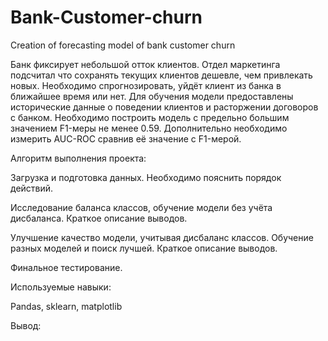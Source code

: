 # Bank-Customer-churn
Creation of forecasting model of bank customer churn

Банк фиксирует небольшой отток клиентов. Отдел маркетинга подсчитал что сохранять текущих клиентов дешевле, чем привлекать новых.
Необходимо спрогнозировать, уйдёт клиент из банка в ближайшее время или нет. Для обучения модели предоставлены исторические данные о поведении клиентов и расторжении договоров с банком.
Необходимо построить модель с предельно большим значением F1-меры не менее 0.59. Дополнительно необходимо измерить AUC-ROC сравнив её значение с F1-мерой.

Алгоритм выполнения проекта:

Загрузка и подготовка данных. Необходимо пояснить порядок действий.

Исследование баланса классов, обучение модели без учёта дисбаланса. Краткое описание выводов.

Улучшение качество модели, учитывая дисбаланс классов. Обучение разных моделей и поиск лучшей. Краткое описание выводов.

Финальное тестирование.

Используемые навыки:

Pandas, sklearn, matplotlib

Вывод:


